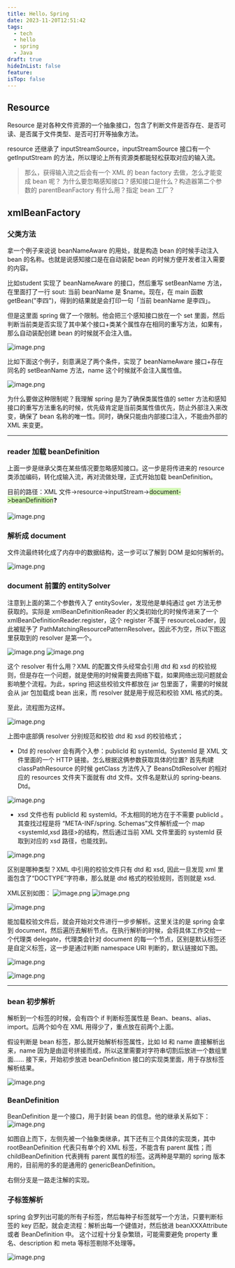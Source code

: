 ```yaml
---
title: Hello，Spring
date: 2023-11-20T12:51:42
tags:
  - tech
  - hello
  - spring
  - Java
draft: true
hideInList: false
feature: 
isTop: false
---
```



## Resource
Resource 是对各种文件资源的一个抽象接口，包含了判断文件是否存在、是否可读、是否属于文件类型、是否可打开等抽象方法。

resource 还继承了 inputStreamSource，inputStreamSource 接口有一个 getInputStream 的方法，所以理论上所有资源类都能轻松获取对应的输入流。

> 那么，获得输入流之后会有一个 XML 的 bean factory 去做，怎么才能变成 bean 呢？ 为什么要忽略感知接口？感知接口是什么？构造器第二个参数的 parentBeanFactory 有什么用？指定 bean 工厂？



## xmlBeanFactory

### 父类方法
拿一个例子来说说 beanNameAware 的用处，就是构造 bean 的时候手动注入 bean 的名称。也就是说感知接口是在自动装配 bean 的时候方便开发者注入需要的内容。

比如student 实现了 beanNameAware 的接口，然后重写 setBeanName 方法，在里面打了一行 sout: 当前 beanName 是 $name。现在，在 main 函数 getBean("李四")，得到的结果就是会打印一句「当前 beanName 是李四」。

但是这里面 spring 做了一个限制。他会把三个感知接口放在一个 set 里面，然后判断当前类是否实现了其中某个接口+类某个属性存在相同的重写方法，如果有，那么自动装配创建 bean 的时候就不会注入值。

![image.png](https://bestkxt.oss-cn-guangzhou.aliyuncs.com/img/202311181342195.png)

<!--more-->

比如下面这个例子，刻意满足了两个条件，实现了 beanNameAware 接口+存在同名的 setBeanName 方法，name 这个时候就不会注入属性值。

![image.png](https://bestkxt.oss-cn-guangzhou.aliyuncs.com/img/202311181339671.png)

为什么要做这种限制呢？我理解 spring 是为了确保类属性值的 setter 方法和感知接口的重写方法重名的时候，优先级肯定是当前类属性值优先，防止外部注入来改变，确保了 bean 名称的唯一性。同时，确保只能由内部接口注入，不能由外部的 XML 来变更。

---

### reader 加载 beanDefinition
上面一步是继承父类在某些情况要忽略感知接口。这一步是将传进来的 resource 类添加编码，转化成输入流，再对流做处理，正式开始加载 beanDefinition。

目前的路径：XML 文件->resource->inputStream-><span style="background:#d3f8b6">document->beanDefinition</span>❓

![image.png](https://bestkxt.oss-cn-guangzhou.aliyuncs.com/img/202311181409602.png)


### 解析成 document

文件流最终转化成了内存中的数据结构，这一步可以了解到 DOM 是如何解析的。

![image.png](https://bestkxt.oss-cn-guangzhou.aliyuncs.com/img/202311181444338.png)


### document 前置的 entitySolver
注意到上面的第二个参数传入了 entitySovler，发现他是单纯通过 get 方法无参获取的。实际是 xmlBeanDefinitionReader 的父类初始化的时候传进来了一个 xmlBeanDefinitionReader.register，这个 register 不属于 resourceLoader，因此被赋予了 PathMatchingResourcePatternResolver。因此不为空，所以下图这里获取到的 resolver 是第一个。

![image.png](https://bestkxt.oss-cn-guangzhou.aliyuncs.com/img/202311181457611.png)
![image.png](https://bestkxt.oss-cn-guangzhou.aliyuncs.com/img/202311181510070.png)

这个 resolver 有什么用？XML 的配置文件头经常会引用 dtd 和 xsd 的校验规则，但是存在一个问题，就是使用的时候需要去网络下载，如果网络出现问题就会影响整个流程。为此，spring 把这些校验文件都放在 jar 包里面了，需要的时候就会从 jar 包加载成 bean 出来，而 resolver 就是用于规范和校验 XML 格式的类。

至此，流程图为这样。

![image.png](https://bestkxt.oss-cn-guangzhou.aliyuncs.com/img/202311182349751.png)


上图中底部俩 resolver 分别规范和校验 dtd 和 xsd 的校验格式；
- Dtd 的 resolver 会有两个入参：publicId 和 systemId。SystemId 是 XML 文件里面的一个 HTTP 链接。怎么根据这俩参数获取具体的位置? 首先构建 classPathResource 的时候 getClass 方法传入了 BeansDtdResolver 的相对应的 resources 文件夹下面就有 dtd 文件。文件名是默认的 spring-beans. Dtd。

![image.png](https://bestkxt.oss-cn-guangzhou.aliyuncs.com/img/202311190052326.png)

- xsd 文件也有 publicId 和 systemId。不太相同的地方在于不需要 publicId 。其查找过程是将 “META-INF/spring. Schemas”文件解析成一个 map <systemId,xsd 路径>的结构，然后通过当前 XML 文件里面的 systemId 获取到对应的 xsd 路径，也能找到。

![image.png](https://bestkxt.oss-cn-guangzhou.aliyuncs.com/img/202311190057718.png)

区别是哪种类型？XML 中引用的校验文件只有 dtd 和 xsd, 因此一旦发现 xml 里面包含了“DOCTYPE”字符串，那么就是 dtd 格式的校验规则，否则就是 xsd.


 XML区别如图：
![image.png](https://bestkxt.oss-cn-guangzhou.aliyuncs.com/img/202311190102960.png)
![image.png](https://bestkxt.oss-cn-guangzhou.aliyuncs.com/img/202311190103948.png)

![image.png](https://bestkxt.oss-cn-guangzhou.aliyuncs.com/img/202311190103273.png)


能加载校验文件后，就会开始对文件进行一步步解析。这里关注的是 spring 会拿到 document，然后遍历去解析节点。在执行解析的时候，会将具体工作交给一个代理类 delegate，代理类会针对 document 的每一个节点，区别是默认标签还是自定义标签，这一步是通过判断 namespace URI 判断的，默认链接如下图。

![image.png](https://bestkxt.oss-cn-guangzhou.aliyuncs.com/img/202311192014968.png)

![image.png](https://bestkxt.oss-cn-guangzhou.aliyuncs.com/img/202311192015745.png)

---

### bean 初步解析

解析到一个标签的时候，会有四个 if 判断标签属性是 Bean、beans、alias、import。后两个如今在 XML 用得少了，重点放在前两个上面。

假设判断是 bean 标签，那么就开始解析标签属性，比如 Id 和 name 直接解析出来，name 因为是由逗号拼接而成，所以这里需要对字符串切割后放进一个数组里面...... 接下来，开始初步放进 beanDefinition 接口的实现类里面，用于存放标签解析结果。

![image.png](https://bestkxt.oss-cn-guangzhou.aliyuncs.com/img/202311192021344.png)

### BeanDefinition
BeanDefinition 是一个接口，用于封装 bean 的信息。他的继承关系如下：
![image.png](https://bestkxt.oss-cn-guangzhou.aliyuncs.com/img/202311192041677.png)

如图自上而下，左侧先被一个抽象类继承，其下还有三个具体的实现类，其中 rootBeanDefinition 代表只有单个的 XML 标签，不能含有 parent 属性；而 childBeanDefinition 代表拥有 parent 属性的标签。这两种是早期的 spring 版本用的，目前用的多的是通用的 genericBeanDefinition。

右侧分支是一路走注解的实现。

### 子标签解析
spring 会罗列出可能的所有子标签，然后每种子标签就写一个方法，只要判断标签的 key 匹配，就会走流程：解析出每一个键值对，然后放进 beanXXXAttribute 或者 BeanDefinition 中。
这个过程十分复杂繁琐，可能需要避免 property 重名、description 和 meta 等标签剔除不处理等。

![image.png](https://bestkxt.oss-cn-guangzhou.aliyuncs.com/img/202311192058014.png)
